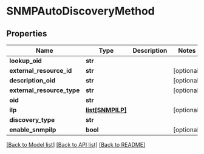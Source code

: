 # SNMPAutoDiscoveryMethod

## Properties
Name | Type | Description | Notes
------------ | ------------- | ------------- | -------------
**lookup_oid** | **str** |  | 
**external_resource_id** | **str** |  | [optional] 
**description_oid** | **str** |  | [optional] 
**external_resource_type** | **str** |  | [optional] 
**oid** | **str** |  | 
**ilp** | [**list[SNMPILP]**](SNMPILP.md) |  | [optional] 
**discovery_type** | **str** |  | 
**enable_snmpilp** | **bool** |  | [optional] 

[[Back to Model list]](../README.md#documentation-for-models) [[Back to API list]](../README.md#documentation-for-api-endpoints) [[Back to README]](../README.md)

